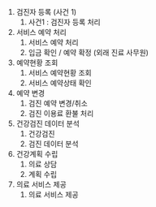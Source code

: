 1. 검진자 등록 (사건 1)
	1. 사건1 : 검진자 등록 처리
2. 서비스 예약 처리
	1. 서비스 예약 처리
	2. 입금 확인 / 예약 확정 (외래 진료 사무원)
3. 예약현황 조회
	1. 서비스 예약현황 조회
	2. 서비스 예약상태 확인
4. 예약 변경
	1. 검진 예약 변경/취소
	2. 검진 이용료 환불 처리
5. 건강검진 데이터 분석
	1. 건강검진
	2. 검진 데이터 분석
6. 건강계획 수립
	1. 의료 상담
	2. 계획 수립
7. 의료 서비스 제공
	1. 의료 서비스 제공

